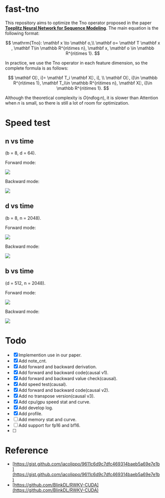 # fast-tno

This repository aims to optimize the Tno operator proposed in the paper [**Toeplitz Neural Network for Sequence Modeling**](https://openreview.net/pdf?id=IxmWsm4xrua). The main equation is the following format:


$$
\mathrm{Tno}: \mathbf x \to \mathbf o,\\
\mathbf o= \mathbf T \mathbf x , \mathbf T\in \mathbb R^{n\times n}, \mathbf x, \mathbf o \in \mathbb R^{n\times 1}.
$$

In practice, we use the Tno operator in each feature dimension, so the complete formula is as follows:

$$
\mathbf O[:, i]= \mathbf T_i \mathbf X[:, i], \\
\mathbf O[:, i]\in \mathbb R^{n\times 1}, \mathbf T_i\in \mathbb R^{n\times n},  \mathbf X[:, i]\in \mathbb R^{n\times 1}.
$$

Although the theoretical complexity is $O(nd\log n )$, it is slower than Attention when $n$ is small, so there is still a lot of room for optimization.



# Speed test

## n vs time

(b = 8, d = 64).

Forward mode:

![](./image/n_GPU_forward.jpg)

Backward mode:

![](./image/n_GPU_backward.jpg)



## d vs time

(b = 8, n = 2048).

Forward mode:

![](./image/d_GPU_forward.jpg)

Backward mode:

![](./image/d_GPU_backward.jpg)



## b vs time

(d = 512, n = 2048).

Forward mode:

![](./image/b_GPU_forward.jpg)

Backward mode:

![](./image/b_GPU_backward.jpg)

# Todo


- [x] Implemention use in our paper.
- [x] Add note_cnt.
- [x] Add forward and backward derivation.
- [x] Add forward and backward code(causal v1).
- [x] Add forward and backward value check(causal).
- [x] Add speed test(causal).
- [x] Add forward and backward code(causal v2).
- [x] Add no transpose version(causal v3).
- [x] Add cpu/gpu speed stat and curve.
- [x] Add develop log.
- [x] Add profile.
- [ ] Add memory stat and curve.
- [ ] Add support for fp16 and bf16.
- [ ] 



# Reference

- [https://gist.github.com/iacolippo/9611c6d9c7dfc469314baeb5a69e7e1b](https://gist.github.com/iacolippo/9611c6d9c7dfc469314baeb5a69e7e1b)
- [https://github.com/BlinkDL/RWKV-CUDA](https://github.com/BlinkDL/RWKV-CUDA)
